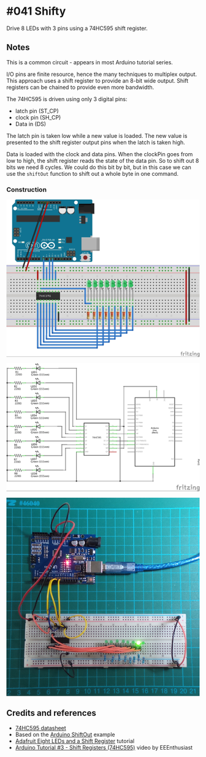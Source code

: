 # #041 Shifty

Drive 8 LEDs with 3 pins using a 74HC595 shift register.

## Notes

This is a common circuit - appears in most Arduino tutorial series.

I/O pins are finite resource, hence the many techniques to multiplex output. This approach uses a shift register to provide an 8-bit wide output. Shift registers can be chained to provide even more bandwidth.

The 74HC595 is driven using only 3 digital pins:
* latch pin (ST_CP)
* clock pin (SH_CP)
* Data in (DS)

The latch pin is taken low while a new value is loaded. The new value is presented to the shift register output pins when the latch is taken high.

Data is loaded with the clock and data pins. When the clockPin goes from low to high, the shift register reads the state of the data pin.
So to shift out 8 bits we need 8 cycles.
We could do this bit by bit, but in this case we can use the `shiftOut` function to shift out a whole byte in one command.


### Construction

![The Breadboard](./assets/Shifty_bb.jpg?raw=true)

![The Schematic](./assets/Shifty_schematic.jpg?raw=true)

![The Build](./assets/Shifty_build.jpg?raw=true)

## Credits and references
* [74HC595 datasheet](http://www.futurlec.com/74HC/74HC595.shtml)
* Based on the [Arduino ShiftOut](http://arduino.cc/en/tutorial/ShiftOut) example
* [Adafruit Eight LEDs and a Shift Register](https://learn.adafruit.com/adafruit-arduino-lesson-4-eight-leds/the-74hc595-shift-register) tutorial
* [Arduino Tutorial #3 - Shift Registers (74HC595)](https://www.youtube.com/watch?v=bqfPZXEuyuc) video by EEEnthusiast
